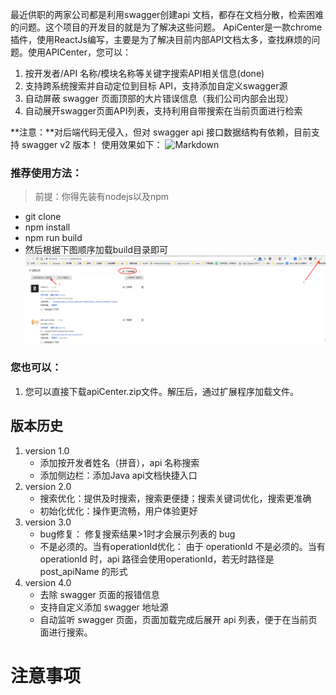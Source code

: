 最近供职的两家公司都是利用swagger创建api 文档，都存在文档分散，检索困难的问题。这个项目的开发目的就是为了解决这些问题。
ApiCenter是一款chrome插件，使用ReactJs编写，主要是为了解决目前内部API文档太多，查找麻烦的问题。使用APICenter，您可以：
1. 按开发者/API 名称/模块名称等关键字搜索API相关信息(done)
1. 支持跨系统搜索并自动定位到目标 API，支持添加自定义swagger源
1. 自动屏蔽 swagger 页面顶部的大片错误信息（我们公司内部会出现）
1. 自动展开swagger页面API列表，支持利用自带搜索在当前页面进行检索

**注意：**对后端代码无侵入，但对 swagger api 接口数据结构有依赖，目前支持 swagger v2 版本！
使用效果如下：
![Markdown](https://github.com/llz383455526/api-center/blob/master/swagger-search.gif?raw=true)

### 推荐使用方法：
> 前提：你得先装有nodejs以及npm
- git clone
- npm install
- npm run build
- 然后根据下图顺序加载build目录即可
![Markdown](https://github.com/llz383455526/api-center/blob/master/install%20instructions.png?raw=true)


### 您也可以：
1. 您可以直接下载apiCenter.zip文件。解压后，通过扩展程序加载文件。


## 版本历史
1. version 1.0
    - 添加按开发者姓名（拼音），api 名称搜索
    - 添加侧边栏：添加Java api文档快捷入口
1. version 2.0
    - 搜索优化：提供及时搜索，搜索更便捷；搜索关键词优化，搜索更准确
    - 初始化优化：操作更流畅，用户体验更好
1. version 3.0
    - bug修复： 修复搜索结果>1时才会展示列表的 bug
    - 不是必须的。当有operationId优化： 由于 operationId 不是必须的。当有operationId 时，api 路径会使用operationId，若无时路径是post_apiName 的形式
1. version 4.0
    - 去除 swagger 页面的报错信息
    - 支持自定义添加 swagger 地址源
    - 自动监听 swagger 页面，页面加载完成后展开 api 列表，便于在当前页面进行搜索。

# 注意事项
    
